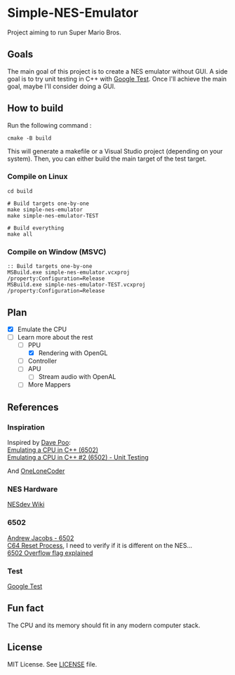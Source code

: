# Simple-NES-Emulator
Project aiming to run Super Mario Bros.

## Goals
The main goal of this project is to create a NES emulator without GUI.
A side goal is to try unit testing in C++ with [Google Test](https://github.com/google/googletest).
Once I'll achieve the main goal, maybe I'll consider doing a GUI.

## How to build
Run the following command :
```shell
cmake -B build
```
This will generate a makefile or a Visual Studio project (depending on your system).
Then, you can either build the main target of the test target.

### Compile on Linux
```shell
cd build

# Build targets one-by-one
make simple-nes-emulator
make simple-nes-emulator-TEST

# Build everything
make all
```

### Compile on Window (MSVC)
```batch
:: Build targets one-by-one
MSBuild.exe simple-nes-emulator.vcxproj /property:Configuration=Release
MSBuild.exe simple-nes-emulator-TEST.vcxproj /property:Configuration=Release
```

## Plan
- [x] Emulate the CPU
- [ ] Learn more about the rest
	- [ ] PPU
		- [x] Rendering with OpenGL
	- [ ] Controller
	- [ ] APU
		- [ ] Stream audio with OpenAL
	- [ ] More Mappers

## References
### Inspiration
Inspired by [Dave Poo](https://www.youtube.com/@DavePoo):\
[Emulating a CPU in C++ (6502)](https://www.youtube.com/watch?v=qJgsuQoy9bc)\
[Emulating a CPU in C++ #2 (6502) - Unit Testing
](https://youtu.be/L7J1pPokEyw?si=gRlonH_mJQViYa5g)

And [OneLoneCoder](https://www.youtube.com/@javidx9)

### NES Hardware
[NESdev Wiki](https://www.nesdev.org/wiki/NES_reference_guide)

### 6502
[Andrew Jacobs - 6502](https://www.nesdev.org/obelisk-6502-guide/index.html)\
[C64 Reset Process](https://www.c64-wiki.com/wiki/Reset_(Process)), I need to verify if it is different on the NES...\
[6502 Overflow flag explained](https://www.righto.com/2012/12/the-6502-overflow-flag-explained.html)

### Test
[Google Test](https://github.com/google/googletest)

## Fun fact
The CPU and its memory should fit in any modern computer stack.

## License

MIT License. See [LICENSE](LICENSE) file.